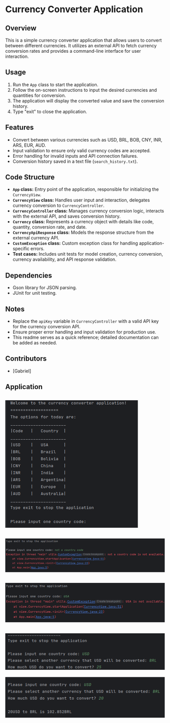 # Currency Converter Application

## Overview
This is a simple currency converter application that allows users to convert between different currencies. It utilizes an external API to fetch currency conversion rates and provides a command-line interface for user interaction.

## Usage
1. Run the `App` class to start the application.
2. Follow the on-screen instructions to input the desired currencies and quantities for conversion.
3. The application will display the converted value and save the conversion history.
4. Type "exit" to close the application.

## Features
- Convert between various currencies such as USD, BRL, BOB, CNY, INR, ARS, EUR, AUD.
- Input validation to ensure only valid currency codes are accepted.
- Error handling for invalid inputs and API connection failures.
- Conversion history saved in a text file (`search_history.txt`).

## Code Structure
- **`App` class:** Entry point of the application, responsible for initializing the `CurrencyView`.
- **`CurrencyView` class:** Handles user input and interaction, delegates currency conversion to `CurrencyController`.
- **`CurrencyController` class:** Manages currency conversion logic, interacts with the external API, and saves conversion history.
- **`Currency` class:** Represents a currency object with details like code, quantity, conversion rate, and date.
- **`CurrencyApiResponse` class:** Models the response structure from the external currency API.
- **`CustomException` class:** Custom exception class for handling application-specific errors.
- **Test cases:** Includes unit tests for model creation, currency conversion, currency availability, and API response validation.

## Dependencies
- Gson library for JSON parsing.
- JUnit for unit testing.

## Notes
- Replace the `apiKey` variable in `CurrencyController` with a valid API key for the currency conversion API.
- Ensure proper error handling and input validation for production use.
- This readme serves as a quick reference; detailed documentation can be added as needed.

## Contributors
- [Gabriel]

## Application
![Image 1](assets/img.png)
---
![Image 2](assets/img_1.png)
---
![Image 3](assets/img_2.png)
---
![Image 4](assets/img_3.png)
---
![Image 5](assets/img_4.png)
